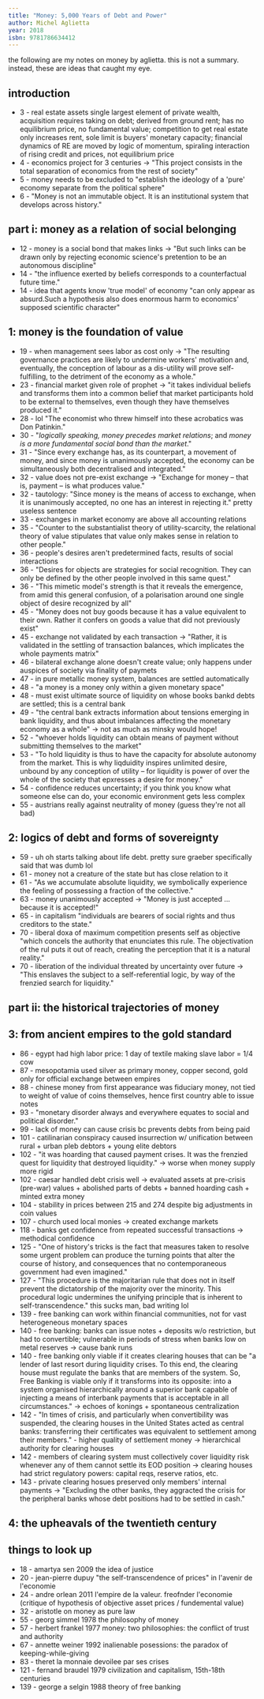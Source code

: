 ```yaml
---
title: "Money: 5,000 Years of Debt and Power"
author: Michel Aglietta
year: 2018
isbn: 9781786634412
---
```


the following are my notes on money by aglietta. this is not a summary. instead, these are ideas that caught my eye.

## introduction
- 3 - real estate assets single largest element of private wealth, acquisition requires taking on debt; derived from ground rent; has no equilibrium price, no fundamental value; competition to get real estate only increases rent, sole limit is buyers' monetary capacity; financial dynamics of RE are moved by logic of momentum, spiraling interaction of rising credit and prices, not equilibrium price
- 4 - economics project for 3 centuries -> "This project consists in the total separation of economics from the rest of society"
- 5 - money needs to be excluded to "establish the ideology of a 'pure' economy separate from the political sphere"
- 6 - "Money is not an immutable object. It is an institutional system that develops across history."

## part i: money as a relation of social belonging
- 12 - money is a social bond that makes links -> "But such links can be drawn only by rejecting economic science's pretention to be an autonomous discipline"
- 14 - "the influence exerted by beliefs corresponds to a counterfactual future time."
- 14 - idea that agents know 'true model' of economy "can only appear as absurd.Such a hypothesis also does enormous harm to economics' supposed scientific character"

## 1: money is the foundation of value
- 19 - when management sees labor as cost only -> "The resulting governance practices are likely to undermine workers' motivation and, eventually, the conception of labour as a dis-utility will prove self-fulfilling, to the detriment of the economy as a whole."
- 23 - financial market given role of prophet -> "it takes individual beliefs and transforms them into a common belief that market participants hold to be external to themselves, even though they have themselves produced it."
- 28 - lol "The economist who threw himself into these acrobatics was Don Patinkin."
- 30 - "_logically speaking, money precedes market relations_; and _money is a more fundamental social bond than the market_."
- 31 - "Since every exchange has, as its counterpart, a movement of money, and since money is unanimously accepted, the economy can be simultaneously both decentralised and integrated."
- 32 - value does not pre-exist exchange -> "Exchange for money – that is, payment – is what produces value."
- 32 - tautology: "Since money is the means of access to exchange, when it is unanimously accepted, no one has an interest in rejecting it." pretty useless sentence
- 33 - exchanges in market economy are above all accounting relations
- 35 - "Counter to the substantialist theory of utility-scarcity, the relational theory of value stipulates that value only makes sense in relation to other people."
- 36 - people's desires aren't predetermined facts, results of social interactions
- 36 - "Desires for objects are strategies for social recognition. They can only be defined by the other people involved in this same quest."
- 36 - "This mimetic model's strength is that it reveals the emergence, from amid this general confusion, of a polarisation around one single object of desire recognized by all"
- 45 - "Money does not buy goods because it has a value equivalent to their own. Rather it confers on goods a value that did not previously exist"
- 45 - exchange not validated by each transaction -> "Rather, it is validated in the settling of transaction balances, which implicates the whole payments matrix"
- 46 - bilateral exchange alone doesn't create value; only happens under auspices of society via finality of paymets
- 47 - in pure metallic money system, balances are settled automatically
- 48 - "a money is a money only within a given monetary space"
- 48 - must exist ultimate source of liquidity on whose books bankd debts are settled; this is a central bank
- 49 - "the central bank extracts information about tensions emerging in bank liquidity, and thus about imbalances affecting the monetary economy as a whole" -> not as much as minsky would hope!
- 52 - "whoever holds liquidity can obtain means of payment without submitting themselves to the market"
- 53 - "To hold liquidity is thus to have the capacity for absolute autonomy from the market. This is why liqduidity inspires unlimited desire, unbound by any conception of utility – for liquidity is power of over the whole of the society that epxresses a desire for money."
- 54 - confidence reduces uncertainty; if you think you know what someone else can do, your economic environment gets less complex
- 55 - austrians really against neutrality of money (guess they're not all bad)

## 2: logics of debt and forms of sovereignty
- 59 - uh oh starts talking about life debt. pretty sure graeber specifically said that was dumb lol
- 61 - money not a creature of the state but has close relation to it
- 61 - "As we accumulate absolute liquidity, we symbolically experience the feeling of possessing a fraction of the collective."
- 63 - money unanimously accepted -> "Money is just accepted ... because it is accepted!"
- 65 - in capitalism "individuals are bearers of social rights and thus creditors to the state."
- 70 - liberal doxa of maximum competition presents self as objective "which concels the authority that enunciates this rule. The objectivation of the rul puts it out of reach, creating the perception that it is a natural reality."
- 70 - liberation of the individual threated by uncertainty over future -> "This enslaves the subject to a self-referential logic, by way of the frenzied search for liquidity."

## part ii: the historical trajectories of money

## 3: from ancient empires to the gold standard
- 86 - egypt had high labor price: 1 day of textile making slave labor = 1/4 cow
- 87 - mesopotamia used silver as primary money, copper second, gold only for official exchange between empires
- 88 - chinese money from first appearance was fiduciary money, not tied to weight of value of coins themselves, hence first country able to issue notes
- 93 - "monetary disorder always and everywhere equates to social and political disorder."
- 99 - lack of money can cause crisis bc prevents debts from being paid
- 101 - catilinarian conspiracy caused insurrection w/ unification between rural + urban pleb debtors + young elite debtors
- 102 - "it was hoarding that caused payment crises. It was the frenzied quest for liquidity that destroyed liquidity." -> worse when money supply more rigid
- 102 - caesar handled debt crisis well -> evaluated assets at pre-crisis (pre-war) values + abolished parts of debts + banned hoarding cash + minted extra money
- 104 - stability in prices between 215 and 274 despite big adjustments in coin values
- 107 - church used local monies -> created exchange markets
- 118 - banks get confidence from repeated successful transactions -> methodical confidence
- 125 - "One of history's tricks is the fact that measures taken to resolve some urgent problem can produce the turning points that alter the course of history, and consequences that no contemporaneous government had even imagined."
- 127 - "This procedure is the majoritarian rule that does not in itself prevent the dictatorship of the majority over the minority. This procedural logic undermines the unifying principle that is inherent to self-transcendence." this sucks man, bad writing lol
- 139 - free banking can work within financial communities, not for vast heterogeneous monetary spaces
- 140 - free banking: banks can issue notes + deposits w/o restriction, but had to convertible; vulnerable in periods of stress when banks low on metal reserves -> cause bank runs
- 140 - free banking only viable if it creates clearing houses that can be "a lender of last resort during liquidity crises. To this end, the clearing house must regulate the banks that are members of the system. So, Free Banking is viable only if it transforms into its opposite: into a system organised hierarchically around a superior bank capable of injecting a means of interbank payments that is acceptable in all circumstances." -> echoes of konings + spontaneous centralization
- 142 - "In times of crisis, and particularly when convertibility was suspended, the clearing houses in the United States acted as central banks: transferring their certificates was equivalent to settlement among their members." - higher quality of settlement money -> hierarchical authority for clearing houses
- 142 - members of clearing system must collectively cover liquidity risk whenever any of them cannot settle its EOD position -> clearing houses had strict regulatory powers: capital reqs, reserve ratios, etc.
- 143 - private clearing hosues preserved only members' internal payments -> "Excluding the other banks, they aggracted the crisis for the peripheral banks whose debt positions had to be settled in cash."

## 4: the upheavals of the twentieth century


## things to look up
- 18 - amartya sen 2009 the idea of justice
- 20 - jean-pierre dupuy "the self-transcendence of prices" in l'avenir de l'economie
- 24 - andre orlean 2011 l'empire de la valeur. freofnder l'economie (critique of hypothesis of objective asset prices / fundemental value)
- 32 - aristotle on money as pure law
- 55 - georg simmel 1978 the philosophy of money
- 57 - herbert frankel 1977 money: two philosophies: the conflict of trust and authority
- 67 - annette weiner 1992 inalienable posessions: the paradox of keeping-while-giving
- 83 - theret la monnaie devoilee par ses crises
- 121 - fernand braudel 1979 civilization and capitalism, 15th-18th centuries
- 139 - george a selgin 1988 theory of free banking
